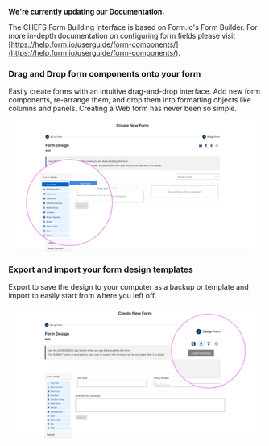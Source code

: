 **We're currently updating our Documentation.**

The CHEFS Form Building interface is based on Form.io's Form Builder.
For more in-depth documentation on configuring form fields please visit [https://help.form.io/userguide/form-components/](https://help.form.io/userguide/form-components/).

### Drag and Drop form components onto your form

Easily create forms with an intuitive drag-and-drop interface. Add new form components, re-arrange them, and drop them into formatting objects like columns and panels. Creating a Web form has never been so simple.

![Drag and Drop form components onto your form](images/drag_drop.png)  

### Export and import your form design templates

Export to save the design to your computer as a backup or template and import to easily start from where you left off. 

![Export and import your form design templates](images/export.png) 